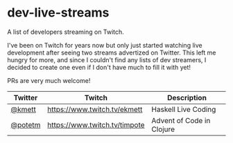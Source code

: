 # dev-live-streams
A list of developers streaming on Twitch.

I've been on Twitch for years now but only just started watching live
development after seeing two streams advertized on Twitter.
This left me hungry for more, and since I couldn't find any lists of dev streamers,
I decided to create one even if I don't have much to fill it with yet!

PRs are very much welcome!

| Twitter | Twitch | Description |
| --- | --- | --- |
| [@kmett](https://twitter.com/kmett) | https://www.twitch.tv/ekmett | Haskell Live Coding |
| [@potetm](https://twitter.com/potetm) | https://www.twitch.tv/timpote | Advent of Code in Clojure |
